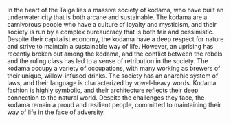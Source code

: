 In the heart of the Taiga lies a massive society of kodama, who have built an underwater city that is both arcane and sustainable. The kodama are a carnivorous people who have a culture of loyalty and mysticism, and their society is run by a complex bureaucracy that is both fair and pessimistic. Despite their capitalist economy, the kodama have a deep respect for nature and strive to maintain a sustainable way of life. However, an uprising has recently broken out among the kodama, and the conflict between the rebels and the ruling class has led to a sense of retribution in the society. The kodama occupy a variety of occupations, with many working as brewers of their unique, willow-infused drinks. The society has an anarchic system of laws, and their language is characterized by vowel-heavy words. Kodama fashion is highly symbolic, and their architecture reflects their deep connection to the natural world. Despite the challenges they face, the kodama remain a proud and resilient people, committed to maintaining their way of life in the face of adversity.